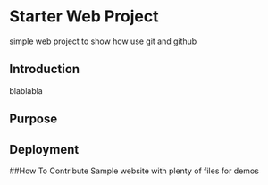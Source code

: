 # Starter Web Project

simple web project to show how use git and github

## Introduction

blablabla

## Purpose

## Deployment

##How To Contribute
Sample website with plenty of files for demos

